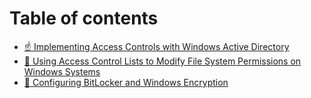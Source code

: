 # Table of contents

* [☝ Implementing Access Controls with Windows Active Directory](README.md)
* [🧠 Using Access Control Lists to Modify File System Permissions on Windows Systems](week-2-using-access-control-lists-to-modify-file-system-permissions-on-windows-systems.md)
* [👾 Configuring BitLocker and Windows Encryption](configuring-bitlocker-and-windows-encryption.md)
